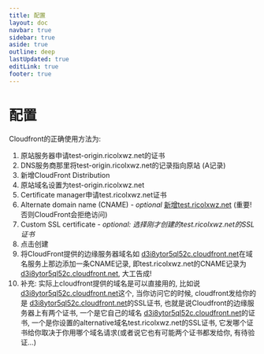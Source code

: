 ```yaml
---
title: 配置
layout: doc
navbar: true
sidebar: true
aside: true
outline: deep
lastUpdated: true
editLink: true
footer: true
---
```


# 配置

Cloudfront的正确使用方法为:

1. 原站服务器申请test-origin.ricolxwz.net的证书
2. DNS服务商那里将test-origin.ricolxwz.net的记录指向原站 (A记录)
3. 新增CloudFront Distribution
4. 原站域名设置为test-origin.ricolxwz.net
5. Certificate manager申请test.ricolxwz.net证书
6. Alternate domain name (CNAME) *- optional* [新增test.ricolxwz.net](http://domain新增test.ricolxwz.net) (重要! 否则CloudFront会拒绝访问)
7. Custom SSL certificate *- optional: 选择刚才创建的test.ricolxwz.net的SSL证书*
8. 点击创建
9. 将CloudFront提供的边缘服务器域名如 [d3i8ytor5ql52c.cloudfront.net](https://d3i8ytor5ql52c.cloudfront.net/)在域名服务上那边添加一条CNAME记录, 即test.ricolxwz.net的CNAME记录为[d3i8ytor5ql52c.cloudfront.net](https://d3i8ytor5ql52c.cloudfront.net/), 大工告成!
10. 补充: 实际上cloudfront提供的域名是可以直接用的, 比如说 [d3i8ytor5ql52c.cloudfront.net](https://d3i8ytor5ql52c.cloudfront.net/)这个, 当你访问它的时候, cloudfront发给你的是 [d3i8ytor5ql52c.cloudfront.net](https://d3i8ytor5ql52c.cloudfront.net/)的SSL证书, 也就是说Cloudfront的边缘服务器上有两个证书, 一个是它自己的域名 [d3i8ytor5ql52c.cloudfront.net](https://d3i8ytor5ql52c.cloudfront.net/)的证书, 一个是你设置的alternative域名test.ricolxwz.net的SSL证书, 它发哪个证书给你取决于你用哪个域名请求(或者说它也有可能两个证书都发给你, 有待验证…)
